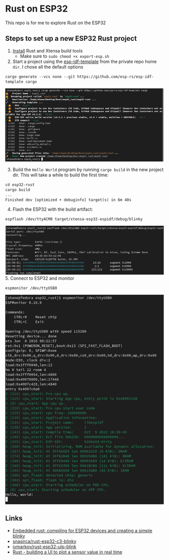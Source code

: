# Rust on ESP32
This repo is for me to explore Rust on the ESP32

## Steps to set up a new ESP32 Rust project
1. [Install](https://github.com/esp-rs/rust-build) Rust and Xtensa build tools
    - Make sure to `sudo chmod +x export-esp.sh`
2. Start a project using the [esp-idf-template](https://github.com/esp-rs/esp-idf-template) from the private repo home `dir`. I chose all the default options
```
cargo generate --vcs none --git https://github.com/esp-rs/esp-idf-template cargo
```

![esp-idf-template](./images/esp-idf-template.png)

3. Build the `Hello World` program by running `cargo build` in the new project dir. This will take a while to build the first time:
```
cd esp32-rust
cargo build
...
Finished dev [optimized + debuginfo] target(s) in 6m 40s
```
4. Flash the ESP32 with the build artifact:
```
espflash /dev/ttyACM0 target/xtensa-esp32-espidf/debug/blinky
```
![flash_esp32](./images/flash_esp32.png)
5. Connect to ESP32 and monitor
```
espmonitor /dev/ttyUSB0
```
![espmonitor](./images/espmonitor.png)

## Links
- [Embedded rust: compiling for ESP32 devices and creating a simple blinky](https://www.youtube.com/watch?v=Sm413MNQE_A)
- [snasirca/rust-esp32-c3-blinky](https://github.com/snasirca/rust-esp32-c3-blinky)
- [ivmarkov/rust-esp32-ulp-blink](https://github.com/ivmarkov/rust-esp32-ulp-blink)
- [Rust - building a UI to plot a sensor value in real time](https://www.youtube.com/watch?v=zUvHkkkrmIY)